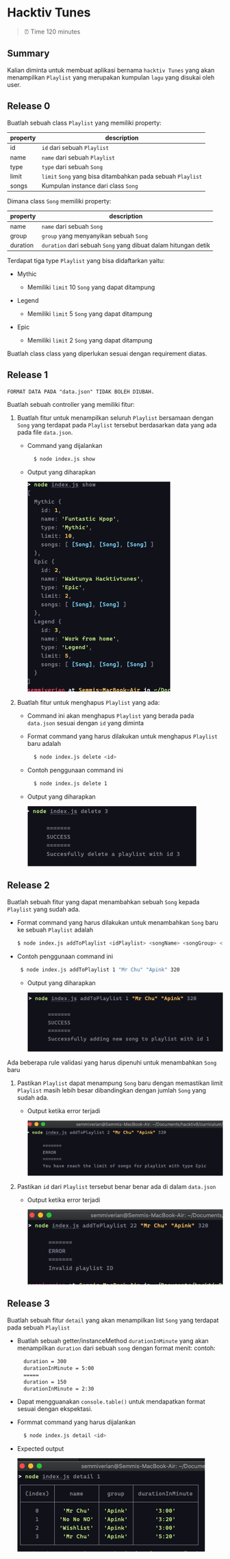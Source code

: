 # Hacktiv Tunes

> ⏰ Time 120 minutes

## Summary

Kalian diminta untuk membuat aplikasi bernama `hacktiv Tunes` yang akan menampilkan `Playlist` yang merupakan kumpulan `lagu` yang disukai oleh user.

## Release 0

Buatlah sebuah class `Playlist` yang memiliki property:

| property | description                                                 |
| -------- | ----------------------------------------------------------- |
| id       | `id` dari sebuah `Playlist`                                 |
| name     | `name` dari sebuah `Playlist`                               |
| type     | `type` dari sebuah `Song`                                   |
| limit    | `limit` `Song` yang bisa ditambahkan pada sebuah `Playlist` |
| songs    | Kumpulan instance dari class `Song`                         |

Dimana class `Song` memiliki property:

| property | description                                                    |
| -------- | -------------------------------------------------------------- |
| name     | `name` dari sebuah `Song`                                      |
| group    | `group` yang menyanyikan sebuah `Song`                         |
| duration | `duration` dari sebuah `Song` yang dibuat dalam hitungan detik |

Terdapat tiga type `Playlist` yang bisa didaftarkan yaitu:

- Mythic

  - Memiliki `limit` 10 `Song` yang dapat ditampung

* Legend

  - Memiliki `limit` 5 `Song` yang dapat ditampung

- Epic

  - Memiliki `limit` 2 `Song` yang dapat ditampung

Buatlah class class yang diperlukan sesuai dengan requirement diatas.

## Release 1

`FORMAT DATA PADA "data.json" TIDAK BOLEH DIUBAH.`

Buatlah sebuah controller yang memiliki fitur:

1.  Buatlah fitur untuk menampilkan seluruh `Playlist` bersamaan dengan `Song` yang terdapat pada `Playlist` tersebut berdasarkan data yang ada pada file `data.json`.

    - Command yang dijalankan

      ```bash
        $ node index.js show
      ```

    - Output yang diharapkan

      <img src="./show.png" alt="show">

2.  Buatlah fitur untuk menghapus `Playlist` yang ada:

    - Command ini akan menghapus `Playlist` yang berada pada `data.json` sesuai dengan `id` yang diminta
    - Format command yang harus dilakukan untuk menghapus `Playlist` baru adalah
      ```bash
        $ node index.js delete <id>
      ```
    - Contoh penggunaan command ini
      ```bash
        $ node index.js delete 1
      ```
    - Output yang diharapkan

      <img src="./delete.png" alt="delete">

## Release 2

Buatlah sebuah fitur yang dapat menambahkan sebuah `Song` kepada `Playlist` yang sudah ada.

- Format command yang harus dilakukan untuk menambahkan `Song` baru ke sebuah `Playlist` adalah

  ```bash
  $ node index.js addToPlaylist <idPlaylist> <songName> <songGroup> <songDuration>
  ```

- Contoh penggunaan command ini

  ```bash
   $ node index.js addToPlaylist 1 "Mr Chu" "Apink" 320
  ```

  - Output yang diharapkan

    <img src="./addToPlaylist.png" alt="Add to Playlist">

Ada beberapa rule validasi yang harus dipenuhi untuk menambahkan `Song` baru

1. Pastikan `Playlist` dapat menampung `Song` baru dengan memastikan limit `Playlist` masih lebih besar dibandingkan dengan jumlah `Song` yang sudah ada.

   - Output ketika error terjadi

     <img src="./reachLimit.png" alt="Reach Limit">

2. Pastikan `id` dari `Playlist` tersebut benar benar ada di dalam `data.json`

   - Output ketika error terjadi

     <img src="./invalidId.png" alt="Invalid id">

## Release 3

Buatlah sebuah fitur `detail` yang akan menampilkan list `Song` yang terdapat pada sebuah `Playlist`

- Buatlah sebuah getter/instanceMethod `durationInMinute` yang akan menampilkan `duration` dari sebuah `song` dengan format menit:
  contoh:
  ```
    duration = 300
    durationInMinute = 5:00
    =====
    duration = 150
    durationInMinute = 2:30
  ```
- Dapat mengguanakan `console.table()` untuk mendapatkan format sesuai dengan ekspektasi.
- Formmat command yang harus dijalankan
  ```bash
    $ node index.js detail <id>
  ```
- Expected output

  <img src="./detail.png" alt="Detail">
